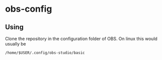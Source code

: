 # obs-config

## Using
Clone the repository in the configuration folder of OBS.
On linux this would usually be
```
/home/$USER/.config/obs-studio/basic
```
